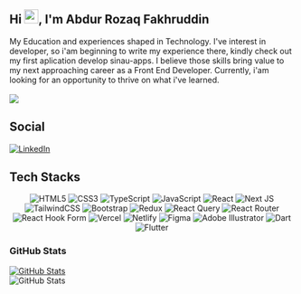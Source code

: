 ## Hi <img src="https://media.giphy.com/media/hvRJCLFzcasrR4ia7z/giphy.gif" width="25px"></a>, I'm Abdur Rozaq Fakhruddin
My Education and experiences shaped in Technology. I've interest in developer, so i'am beginning to write my experience there, kindly check out my first aplication develop sinau-apps. I believe those skills bring value to my next approaching career as a Front End Developer. Currently, i'am looking for an opportunity to thrive on what i've learned.</br></br>
[![](https://visitcount.itsvg.in/api?id=abdurrozaqf&icon=6&color=1)](https://visitcount.itsvg.in)

## Social
[![LinkedIn](https://img.shields.io/badge/LinkedIn-%230077B5.svg?logo=linkedin&logoColor=white)](https://linkedin.com/in/abdurrozaqf) 

## Tech Stacks

<div align="center">
<image src="https://img.shields.io/badge/html5-%23E34F26.svg?style=flat&logo=html5&logoColor=white" alt="HTML5">
<image src="https://img.shields.io/badge/css3-%231572B6.svg?style=flat&logo=css3&logoColor=white" alt="CSS3">
<image src="https://img.shields.io/badge/typescript-%23007ACC.svg?style=flat&logo=typescript&logoColor=white" alt="TypeScript">
<image src="https://img.shields.io/badge/javascript-%23323330.svg?style=flat&logo=javascript&logoColor=%23F7DF1E" alt="JavaScript">
<image src="https://img.shields.io/badge/react-%2320232a.svg?style=flat&logo=react&logoColor=%2361DAFB" alt="React">
<image src="https://img.shields.io/badge/Next-black?style=flat&logo=next.js&logoColor=white" alt="Next JS">
<image src="https://img.shields.io/badge/tailwindcss-%2338B2AC.svg?style=flat&logo=tailwind-css&logoColor=white" alt="TailwindCSS">
<image src="https://img.shields.io/badge/bootstrap-%238511FA.svg?style=flat&logo=bootstrap&logoColor=white" alt="Bootstrap">
<image src="https://img.shields.io/badge/redux-%23593d88.svg?style=flat&logo=redux&logoColor=white" alt="Redux">
<image src="https://img.shields.io/badge/-React%20Query-FF4154?style=flat&logo=react%20query&logoColor=white" alt="React Query">
<image src="https://img.shields.io/badge/React_Router-CA4245?style=flat&logo=react-router&logoColor=white" alt="React Router">
<image src="https://img.shields.io/badge/React%20Hook%20Form-%23EC5990.svg?style=flat&logo=reacthookform&logoColor=white" alt="React Hook Form">
<image src="https://img.shields.io/badge/vercel-%23000000.svg?style=flat&logo=vercel&logoColor=white" alt="Vercel">
<image src="https://img.shields.io/badge/netlify-%23000000.svg?style=flat&logo=netlify&logoColor=#00C7B7" alt="Netlify">
<image src="https://img.shields.io/badge/figma-%23F24E1E.svg?style=flat&logo=figma&logoColor=white" alt="Figma">
<image src="https://img.shields.io/badge/adobe%20illustrator-%23FF9A00.svg?style=flat&logo=adobe%20illustrator&logoColor=white" alt="Adobe Illustrator">
<image src="https://img.shields.io/badge/dart-%230175C2.svg?style=flat&logo=dart&logoColor=white" alt="Dart">
<image src="https://img.shields.io/badge/Flutter-%2302569B.svg?style=flat&logo=Flutter&logoColor=white" alt="Flutter">
</div>

### GitHub Stats
[![GitHub Stats](https://github-readme-stats.vercel.app/api?username=abdurrozaqf&show_icons=true&count_private=true&theme=tokyonight&hide_border=true)](https://github.com/abdurrozaqf)</br>
![GitHub Stats](https://github-readme-stats.vercel.app/api/top-langs/?username=abdurrozaqf&theme=tokyonight&hide_border=true&include_all_commits=false&count_private=false&layout=compact)</br>
